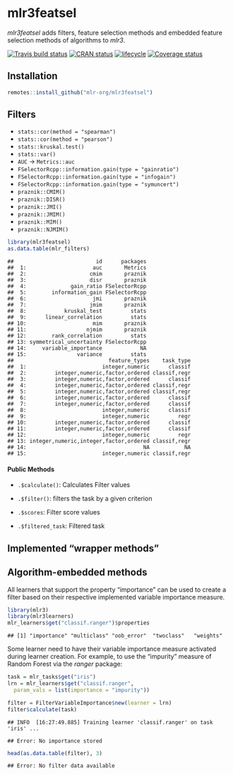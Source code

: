 
# mlr3featsel

*mlr3featsel* adds filters, feature selection methods and embedded
feature selection methods of algorithms to *mlr3*.

[![Travis build
status](https://travis-ci.org/mlr-org/mlr3featsel.svg?branch=master)](https://travis-ci.org/mlr-org/mlr3featsel)
[![CRAN
status](https://www.r-pkg.org/badges/version/mlr3featsel)](https://cran.r-project.org/package=mlr3featsel)
[![lifecycle](https://img.shields.io/badge/lifecycle-experimental-orange.svg)](https://www.tidyverse.org/lifecycle/#experimental)
[![Coverage
status](https://codecov.io/gh/mlr-org/mlr3featsel/branch/master/graph/badge.svg)](https://codecov.io/github/mlr-org/mlr3featsel?branch=master)

## Installation

``` r
remotes::install_github("mlr-org/mlr3featsel")
```

## Filters

  - `stats::cor(method = "spearman")`
  - `stats::cor(method = "pearson")`
  - `stats::kruskal.test()`
  - `stats::var()`
  - `AUC` -\> `Metrics::auc`
  - `FSelectorRcpp::information.gain(type = "gainratio")`
  - `FSelectorRcpp::information.gain(type = "infogain")`
  - `FSelectorRcpp::information.gain(type = "symuncert")`
  - `praznik::CMIM()`
  - `praznik::DISR()`
  - `praznik::JMI()`
  - `praznik::JMIM()`
  - `praznik::MIM()`
  - `praznik::NJMIM()`

<!-- end list -->

``` r
library(mlr3featsel)
as.data.table(mlr_filters)
```

    ##                          id      packages
    ##  1:                     auc       Metrics
    ##  2:                    cmim       praznik
    ##  3:                    disr       praznik
    ##  4:              gain_ratio FSelectorRcpp
    ##  5:        information_gain FSelectorRcpp
    ##  6:                     jmi       praznik
    ##  7:                    jmim       praznik
    ##  8:            kruskal_test         stats
    ##  9:      linear_correlation         stats
    ## 10:                     mim       praznik
    ## 11:                   njmim       praznik
    ## 12:        rank_correlation         stats
    ## 13: symmetrical_uncertainty FSelectorRcpp
    ## 14:     variable_importance            NA
    ## 15:                variance         stats
    ##                              feature_types    task_type
    ##  1:                        integer,numeric      classif
    ##  2:         integer,numeric,factor,ordered classif,regr
    ##  3:         integer,numeric,factor,ordered      classif
    ##  4:         integer,numeric,factor,ordered classif,regr
    ##  5:         integer,numeric,factor,ordered classif,regr
    ##  6:         integer,numeric,factor,ordered      classif
    ##  7:         integer,numeric,factor,ordered      classif
    ##  8:                        integer,numeric      classif
    ##  9:                        integer,numeric         regr
    ## 10:         integer,numeric,factor,ordered      classif
    ## 11:         integer,numeric,factor,ordered      classif
    ## 12:                        integer,numeric         regr
    ## 13: integer,numeric,integer,factor,ordered classif,regr
    ## 14:                                     NA           NA
    ## 15:                        integer,numeric classif,regr

#### Public Methods

  - `.$calculate()`: Calculates Filter values

  - `.$filter()`: filters the task by a given criterion

  - `.$scores`: Filter score values

  - `.$filtered_task`: Filtered task

## Implemented “wrapper methods”

## Algorithm-embedded methods

All learners that support the property “importance” can be used to
create a filter based on their respective implemented variable
importance measure.

``` r
library(mlr3)
library(mlr3learners)
mlr_learners$get("classif.ranger")$properties
```

    ## [1] "importance" "multiclass" "oob_error"  "twoclass"   "weights"

Some learner need to have their variable importance measure activated
during learner creation. For example, to use the “impurity” measure of
Random Forest via the *ranger* package:

``` r
task = mlr_tasks$get("iris")
lrn = mlr_learners$get("classif.ranger", 
  param_vals = list(importance = "impurity"))

filter = FilterVariableImportance$new(learner = lrn)
filter$calculate(task)
```

    ## INFO  [16:27:49.885] Training learner 'classif.ranger' on task 'iris' ...

    ## Error: No importance stored

``` r
head(as.data.table(filter), 3)
```

    ## Error: No filter data available
